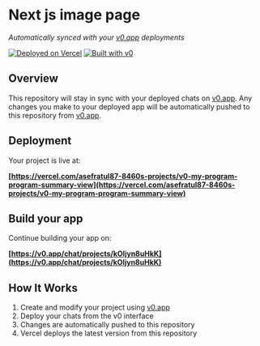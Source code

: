 # Next js image page

*Automatically synced with your [v0.app](https://v0.app) deployments*

[![Deployed on Vercel](https://img.shields.io/badge/Deployed%20on-Vercel-black?style=for-the-badge&logo=vercel)](https://vercel.com/asefratul87-8460s-projects/v0-my-program-program-summary-view)
[![Built with v0](https://img.shields.io/badge/Built%20with-v0.app-black?style=for-the-badge)](https://v0.app/chat/projects/kOljyn8uHkK)

## Overview

This repository will stay in sync with your deployed chats on [v0.app](https://v0.app).
Any changes you make to your deployed app will be automatically pushed to this repository from [v0.app](https://v0.app).

## Deployment

Your project is live at:

**[https://vercel.com/asefratul87-8460s-projects/v0-my-program-program-summary-view](https://vercel.com/asefratul87-8460s-projects/v0-my-program-program-summary-view)**

## Build your app

Continue building your app on:

**[https://v0.app/chat/projects/kOljyn8uHkK](https://v0.app/chat/projects/kOljyn8uHkK)**

## How It Works

1. Create and modify your project using [v0.app](https://v0.app)
2. Deploy your chats from the v0 interface
3. Changes are automatically pushed to this repository
4. Vercel deploys the latest version from this repository